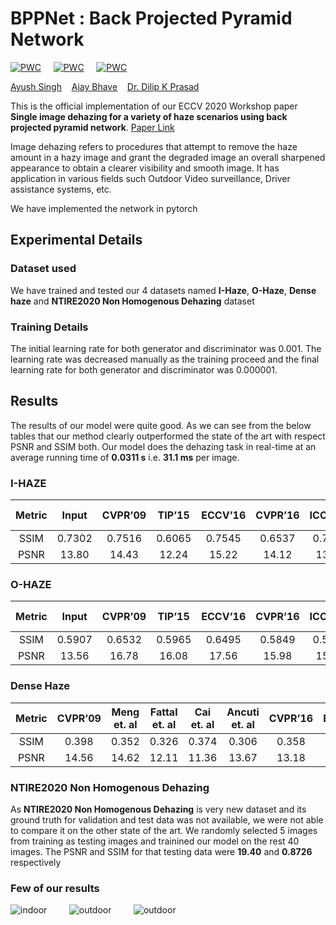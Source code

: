 # BPPNet : Back Projected Pyramid Network

[![PWC](https://img.shields.io/endpoint.svg?url=https://paperswithcode.com/badge/single-image-dehazing-for-a-variety-of-haze/image-dehazing-on-o-haze)](https://paperswithcode.com/sota/image-dehazing-on-o-haze?p=single-image-dehazing-for-a-variety-of-haze) &nbsp; &nbsp; [![PWC](https://img.shields.io/endpoint.svg?url=https://paperswithcode.com/badge/single-image-dehazing-for-a-variety-of-haze/image-dehazing-on-i-haze)](https://paperswithcode.com/sota/image-dehazing-on-i-haze?p=single-image-dehazing-for-a-variety-of-haze) &nbsp; &nbsp; [![PWC](https://img.shields.io/endpoint.svg?url=https://paperswithcode.com/badge/single-image-dehazing-for-a-variety-of-haze/image-dehazing-on-o-haze)](https://paperswithcode.com/sota/image-dehazing-on-o-haze?p=single-image-dehazing-for-a-variety-of-haze)

[Ayush Singh](https://www.linkedin.com/in/ayush-singh-51a375187/) &nbsp;&nbsp; [Ajay Bhave](https://www.linkedin.com/in/lusiferajay/) &nbsp;&nbsp; [Dr. Dilip K Prasad](https://www.linkedin.com/in/dilip-prasad-3b96567/)

This is the official implementation of our ECCV 2020 Workshop paper **Single image dehazing for a variety of haze scenarios using back projected pyramid network**.
[Paper Link](https://arxiv.org/abs/2008.06713v1)


Image dehazing refers to procedures that attempt to remove the haze amount in a hazy image and grant the degraded image an overall sharpened appearance to obtain a clearer visibility and smooth image. It has application in various fields such Outdoor Video surveillance, Driver assistance systems, etc.


We have implemented the network in pytorch

## Experimental Details
### Dataset used
We have trained and tested our 4 datasets named **I-Haze**, **O-Haze**, **Dense haze** and **NTIRE2020 Non Homogenous Dehazing** dataset

### Training Details
The initial learning rate for both generator and discriminator was 0.001.  The learning rate was decreased manually as the training proceed and the final learning rate for both generator and discriminator was 0.000001.

## Results

The results of our model were quite good. As we can see from the below tables that our method clearly outperformed the state of the art with respect PSNR and SSIM both. Our model does the dehazing task in real-time at an average running time of **0.0311 s** i.e. **31.1 ms** per image. 


### I-HAZE

| Metric    |    Input    |   CVPR’09   |   TIP’15    |    ECCV’16  |    CVPR’16    |    ICCV’17  |    CVPRW’18  |    Our model      | 
| :---:     |    :----:   |   :---:     |   :---:     |    :----:   |    :---:      |    :---:    |    :----:    |    :---:          |
| SSIM      |   0.7302    |   0.7516    |   0.6065    |    0.7545   |    0.6537     |    0.7323   |    0.8705    |    **0.8994**     |
| PSNR      |   13.80     |   14.43     |   12.24     |    15.22    |    14.12      |    13.98    |    22.53     |    **22.56**      |


### O-HAZE

| Metric    |    Input    |   CVPR’09   |   TIP’15    |    ECCV’16  |    CVPR’16    |    ICCV’17  |    CVPRW’18  |    Our model      | 
| :---:     |    :----:   |   :---:     |   :---:     |    :----:   |    :---:      |    :---:    |    :----:    |    :---:          |
| SSIM      |   0.5907    |   0.6532    |   0.5965    |    0.6495   |    0.5849     |    0.5385   |    0.7205    |    **0.8919**     |
| PSNR      |   13.56     |   16.78     |   16.08     |    17.56    |    15.98      |    15.03    |    24.24     |    **24.27**      |


### Dense Haze

| Metric    |    CVPR’09  |   Meng et. al  |   Fattal et. al |   Cai et. al |   Ancuti et. al  |   CVPR’16  |   ECCV’16  |   Morales et. al  | Ours model      | 
| :---:     |    :----:   |   :---:        |   :---:         |   :----:     |   :---:          |   :---:    |   :----:   |   :---:           |  :---:          |
| SSIM      |    0.398    |   0.352        |   0.326         |    0.374     |    0.306         |    0.358   |    0.369   |    0.569          |  **0.613**      |
| PSNR      |   14.56     |   14.62        |   12.11         |   11.36      |    13.67         |    13.18   |    12.52   |    16.37          |  **17.01**      |


### NTIRE2020 Non Homogenous Dehazing
As **NTIRE2020 Non Homogenous Dehazing** is very new dataset and its ground truth for validation and test data was not available, we were not able to compare it on the other state of the art. We randomly selected 5 images from training as testing images and trainined our model on the rest 40 images. The PSNR and SSIM for that testing data were **19.40** and **0.8726** respectively

### Few of our results
![indoor](indoor_dehaze.gif) &nbsp; &nbsp; &nbsp; &nbsp; ![outdoor](outdoor_dehaze.gif) &nbsp; &nbsp; &nbsp; &nbsp; ![outdoor](non_homogenous_dehaze.gif)

